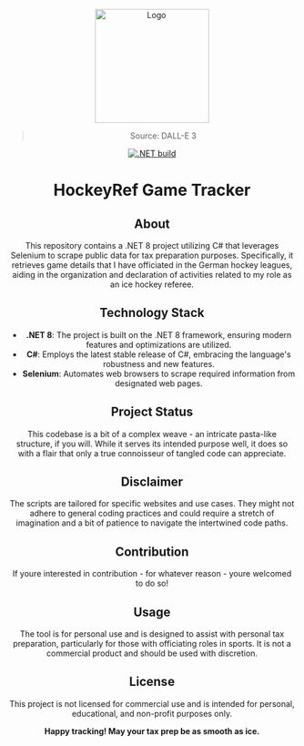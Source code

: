 
<!-- PROJECT LOGO -->
<br />
<div align="center">
<a href="https://github.com/NicoFilips/ByteBrusher/">
  <img src="https://github.com/NicoFilips/DebScraper/assets/35654361/ee3cf365-add4-430a-b510-c5cebf46c4ce" alt="Logo" width="200" height="200">
</a>

<blockquote>
  <p>Source: DALL-E 3</p>
</blockquote>

[![.NET build](https://github.com/NicoFilips/DebScraper/actions/workflows/build.yml/badge.svg)](https://github.com/NicoFilips/DebScraper/actions/workflows/build.yml)

# HockeyRef Game Tracker

## About
This repository contains a .NET 8 project utilizing C# that leverages Selenium to scrape public data for tax preparation purposes. Specifically, it retrieves game details that I have officiated in the German hockey leagues, aiding in the organization and declaration of activities related to my role as an ice hockey referee.

## Technology Stack
- **.NET 8**: The project is built on the .NET 8 framework, ensuring modern features and optimizations are utilized.
- **C#**: Employs the latest stable release of C#, embracing the language's robustness and new features.
- **Selenium**: Automates web browsers to scrape required information from designated web pages.

## Project Status
This codebase is a bit of a complex weave - an intricate pasta-like structure, if you will. While it serves its intended purpose well, it does so with a flair that only a true connoisseur of tangled code can appreciate.

## Disclaimer
The scripts are tailored for specific websites and use cases. They might not adhere to general coding practices and could require a stretch of imagination and a bit of patience to navigate the intertwined code paths.

## Contribution
If youre interested in contribution - for whatever reason - youre welcomed to do so!

## Usage
The tool is for personal use and is designed to assist with personal tax preparation, particularly for those with officiating roles in sports. It is not a commercial product and should be used with discretion.

## License
This project is not licensed for commercial use and is intended for personal, educational, and non-profit purposes only.

**Happy tracking! May your tax prep be as smooth as ice.**
